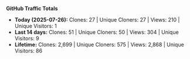 
**GitHub Traffic Totals**

- **Today (2025-07-26):** Clones: 27 | Unique Cloners: 27 | Views: 210 | Unique Visitors: 1
- **Last 14 days:** Clones: 51 | Unique Cloners: 50 | Views: 304 | Unique Visitors: 9
- **Lifetime:** Clones: 2,699 | Unique Cloners: 575 | Views: 2,868 | Unique Visitors: 86

